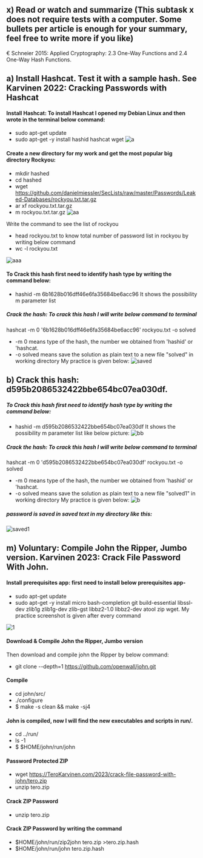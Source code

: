 ## x) Read or watch and summarize (This subtask x does not require tests with a computer. Some bullets per article is enough for your summary, feel free to write more if you like)
€ Schneier 2015: Applied Cryptography: 2.3 One-Way Functions and 2.4 One-Way Hash Functions.
## a) Install Hashcat. Test it with a sample hash. See Karvinen 2022: Cracking Passwords with Hashcat
#### Install Hashcat: To install Hashcat I opened my Debian Linux and then wrote in the terminal below command:
* sudo apt-get update
* sudo apt-get -y install hashid hashcat wget
  ![a](https://github.com/user-attachments/assets/2c2db6cc-ad8d-404f-9560-e346d7949c7e)

#### Create a new directory for my work and get the most popular big directory Rockyou:
* mkdir hashed
* cd hashed
* wget https://github.com/danielmiessler/SecLists/raw/master/Passwords/Leaked-Databases/rockyou.txt.tar.gz
* ar xf rockyou.txt.tar.gz
* m rockyou.txt.tar.gz
  ![aa](https://github.com/user-attachments/assets/a94844f0-e9da-4bd7-8a82-c7dc79943563)
  
Write the command to see the list of rockyou 
* head rockyou.txt
to know total number of password list in rockyou by writing below command
* wc -l rockyou.txt

![aaa](https://github.com/user-attachments/assets/0de49181-a83c-470a-9586-990d283c612b)

#### To Crack this hash first need to identify hash type by writing the command below:
* hashid -m 6b1628b016dff46e6fa35684be6acc96
It shows the possibility m parameter list

##### Crack the hash: To crack this hash I will write below command to terminal 
hashcat -m 0 '6b1628b016dff46e6fa35684be6acc96' rockyou.txt -o solved
* -m 0 means type of the hash, the number we obtained from 'hashid' or 'hashcat.
* -o solved means save the solution as plain text to a new file "solved" in working directory
My practice is given below:
![saved](https://github.com/user-attachments/assets/b1097cec-8826-42ac-bf4c-91afdc6fba62)

 
## b) Crack this hash: d595b2086532422bbe654bc07ea030df.
##### To Crack this hash first need to identify hash type by writing the command below:
* hashid -m d595b2086532422bbe654bc07ea030df
It shows the possibility m parameter list like below picture:
![bb](https://github.com/user-attachments/assets/4b3628ec-1a15-4c8f-b807-7d8e0dbf4e66)


##### Crack the hash: To crack this hash I will write below command to terminal 
hashcat -m 0 'd595b2086532422bbe654bc07ea030df' rockyou.txt -o solved
* -m 0 means type of the hash, the number we obtained from 'hashid' or 'hashcat.
* -o solved means save the solution as plain text to a new file "solved1" in working directory
My practice is given below:
![b](https://github.com/user-attachments/assets/a6480c73-176e-4ef2-8f15-a2dbc8d40b6d)

##### password is saved in saved text in my directory like this:

![saved1](https://github.com/user-attachments/assets/440c464f-b867-45b5-b648-66add85eb995)

## m) Voluntary: Compile John the Ripper, Jumbo version. Karvinen 2023: Crack File Password With John.

#### Install prerequisites app: first need to install below prerequisites app-
* sudo apt-get update
* sudo apt-get -y install micro bash-completion git build-essential libssl-dev zlib1g zlib1g-dev zlib-gst libbz2-1.0 libbz2-dev atool zip wget. My practice screenshot is given after every command

![1](https://github.com/user-attachments/assets/6468ea9c-c40f-4bc9-9690-1c4f2cf6f799)

#### Download & Compile John the Ripper, Jumbo version
Then download and compile john the Ripper by below command: 
* git clone --depth=1 https://github.com/openwall/john.git
  
#### Compile
*	cd john/src/	
* ./configure
* $ make -s clean && make -sj4

#### John is compiled, now I will find the new executables and scripts in run/.
* cd ../run/
* ls -1
* $ $HOME/john/run/john

#### Password Protected ZIP
* wget https://TeroKarvinen.com/2023/crack-file-password-with-john/tero.zip
* unzip tero.zip

#### Crack ZIP Password
* unzip tero.zip

#### Crack ZIP Password by writing the command 
*  $HOME/john/run/zip2john tero.zip >tero.zip.hash
*  $HOME/john/run/john tero.zip.hash 







 
